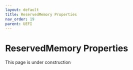 ```yaml
---
layout: default
title: ReservedMemory Properties
nav_order: 19
parent: UEFI
---
```


# ReservedMemory Properties

This page is under construction